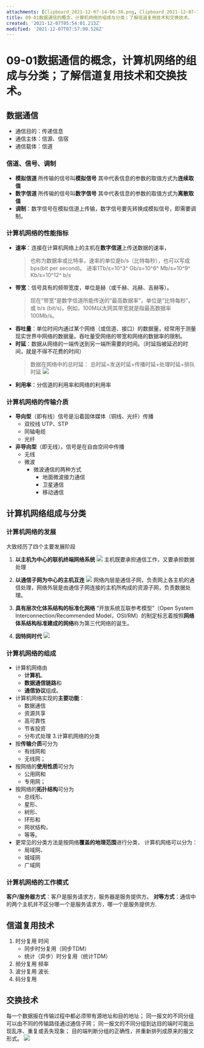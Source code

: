 ```yaml
---
attachments: [Clipboard_2021-12-07-14-06-38.png, Clipboard_2021-12-07-14-14-14.png, Clipboard_2021-12-07-14-14-27.png, Clipboard_2021-12-07-14-45-15.png, Clipboard_2021-12-07-15-22-05.png, Clipboard_2021-12-07-15-22-58.png, Clipboard_2021-12-07-15-24-25.png, Clipboard_2021-12-07-15-56-27.png]
title: 09-01数据通信的概念，计算机网络的组成与分类；了解信道复用技术和交换技术。
created: '2021-12-07T05:54:01.213Z'
modified: '2021-12-07T07:57:00.526Z'
---
```


# 09-01数据通信的概念，计算机网络的组成与分类；了解信道复用技术和交换技术。
## 数据通信
* 通信目的：传递信息
* 通信主体：信源、信宿
* 通信载体：信道

### 信道、信号、调制
* **模拟信道** 所传输的信号叫**模拟信号** 其中代表信息的参数的取值方式为**连续取值**  
* **数字信道** 所传输的信号叫**数字信号** 其中代表信息的参数的取值方式为**离散取值**
* **调制**：数字信号在模拟信道上传输，数字信号要先转换成模拟信号，即需要调制。

### 计算机网络的性能指标
* **速率**：连接在计算机网络上的主机在**数字信道**上传送数据的速率，
    >也称为数据率或比特率，速率的单位是b/s（比特每秒），也可以写成bps(bit per second)。
进率1Tb/s=10^3^ Gb/s=10^6^ Mb/s=10^9^ Kb/s=10^12^ b/s
* **带宽**：信号具有的频带宽度，单位是赫（或千赫、兆赫、吉赫等）。
    >现在“带宽”是数字信道所能传送的“最高数据率”，单位是“比特每秒”，或 b/s (bit/s)。例如，100M以太网其带宽就是指最高数据率100Mb/s。
* **吞吐量**：单位时间内通过某个网络（或信道、接口）的数据量，经常用于测量现实世界中网络的数据量。吞吐量受网络的带宽和网络的数据率的限制。
* **时延**：数据从网络的一端传送到另一端所需要的时间。（时延指被延迟的时间，就是不得不花费的时间）
    >数据在网络中的总时延：
    >总时延=发送时延+传播时延+处理时延+排队时延
![](../attachments/Clipboard_2021-12-07-14-45-15.png)
* **利用率**：分信道的利用率和网络的利用率

### 计算机网络的传输介质
* **导向型**（即有线）信号是沿着固体媒体（铜线、光纤）传播
    + 双绞线 UTP、STP
    + 同轴电缆
    + 光纤
* **非导向型**（即无线）。信号是在自由空间中传播
    + 无线
    + 微波
        - 微波通信的两种方式
            + 地面微波接力通信
            + 卫星通信
            - 移动通信

## 计算机网络组成与分类
### 计算机网络的发展
大致经历了四个主要发展阶段
1. **以主机为中心的联机终端网络系统**
![](../attachments/Clipboard_2021-12-07-15-22-05.png)
主机既要承担通信工作，又要承担数据处理

1. **以通信子网为中心的主机互连**
![](../attachments/Clipboard_2021-12-07-15-22-58.png)
网络内层是通信子网，负责网上各主机的通信处理，网络外层是由通信子网连接的主机所构成的资源子网，负责数据处理。

1. **具有层次化体系结构的标准化网络**
“开放系统互联参考模型”（Open System Interconnection/Recommended Model，OSI/RM）的制定标志着按照**网络体系结构标准建成的网络**称为第三代网络的诞生。

1. **因特网时代**
![](../attachments/Clipboard_2021-12-07-15-24-25.png)

### 计算机网络的组成
* 计算机网络由
    + **计算机**、
    + **数据通信链路**和
    + **通信协议**组成。
* 计算机网络实现的**主要功能**：
    - 数据通信
    - 资源共享
    - 高可靠性
    - 节省投资
    - 分布式处理
3.计算机网络的分类
* 按**传输介质**可分为
    + 有线网和
    + 无线网；
* 按网络的**使用性质**可分为
    + 公用网和
    + 专用网；
* 按网络的**拓扑结构**可分为
    + 总线形、
    + 星形、
    + 树形、
    + 环形和
    + 网状结构，
    + 等等。
* 更常见的分类方法是按网络**覆盖的地理范围**进行分类，
计算机网络可以分为：
    + 局域网、
    + 城域网
    + 广域网

### 计算机网络的工作模式
**客户/服务器方式**：客户是服务请求方，服务器是服务提供方。
**对等方式**：通信中的两个主机并不区分哪一个是服务请求方，哪一个是服务提供方.

## 信道复用技术
1. 时分复用 时间
    + 同步时分复用（同步TDM）
    + 统计（异步）时分复用（统计TDM）
2. 频分复用 频率
3. 波分复用 波长
4. 码分复用 

## 交换技术
每一个数据报在传输过程中都必须带有源地址和目的地址；
同一报文的不同分组可以由不同的传输路径通过通信子网；
同一报文的不同分组到达目的端时可能出现乱序、重复或丢失现象；
目的端判断分组的正确性，并重新排列成原来的报文形式。
![](../attachments/Clipboard_2021-12-07-15-56-27.png)



